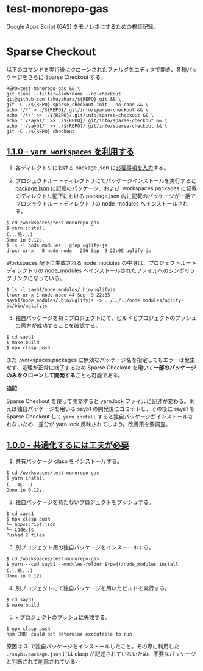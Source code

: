 # test-monorepo-gas

Google Apps Script (GAS) をモノレポにするための検証記録。

# Sparse Checkout

以下のコマンドを実行後にクローンされたフォルダをエディタで開き、各種パッケージをさらに Sparse Checkout する。

```shell
REPO=test-monorepo-gas && \
git clone --filter=blob:none --no-checkout git@github.com:takuyahara/${REPO}.git && \
git -C ./${REPO} sparse-checkout init --no-cone && \
echo '/*' > ./${REPO}/.git/info/sparse-checkout && \
echo '/*/' >> ./${REPO}/.git/info/sparse-checkout && \
echo '!/saya1/' >> ./${REPO}/.git/info/sparse-checkout && \
echo '!/sayb1/' >> ./${REPO}/.git/info/sparse-checkout && \
git -C ./${REPO} checkout
```

## [1.1.0 - `yarn workspaces` を利用する](https://github.com/takuyahara/test-monorepo-gas/tree/1.1.0)

1. 各ディレクトリにおける package.json に[必要事項を入力](https://github.com/takuyahara/test-monorepo-gas/commit/4f0f0911efb1c9f6074983baf1024d4fe4b042b6)する。

2. プロジェクトルートディレクトリにてパッケージインストールを実行すると [package.json](https://github.com/takuyahara/test-monorepo-gas/blob/4f0f0911efb1c9f6074983baf1024d4fe4b042b6/package.json) に記載のパッケージ、および .workspaces.packages に記載のディレクトリ配下における package.json 内に記載のパッケージが一括でプロジェクトルートディレクトリの node_modules へインストールされる。

```shell
$ cd /workspaces/test-monorepo-gas
$ yarn install
(...略...)
Done in 0.12s.
$ ls -l node_modules | grep uglify-js
drwxr-xr-x   8 node node   256 Sep  9 22:05 uglify-js
```

Workspaces 配下に生成される node_modules の中身は、プロジェクトルートディレクトリの node_modules へインストールされたファイルへのシンボリックリンクになっている。

```shell
$ ls -l sayb1/node_modules/.bin/uglifyjs
lrwxr-xr-x 1 node node 44 Sep  9 22:05 sayb1/node_modules/.bin/uglifyjs -> ../../../node_modules/uglify-js/bin/uglifyjs
```

3. 独自パッケージを持つプロジェクトにて、ビルドとプロジェクトのプッシュの両方が成功することを確認する。

```shell
$ cd sayb1
$ make build
$ npx clasp push
```

また .workspaces.packages に無効なパッケージ名を指定してもエラーは発生せず、処理が正常に終了するため Sparse Checkout を用いて**一部のパッケージのみをクローンして開発する**ことも可能である。

**追記**

Sparse Checkout を使って開発すると yarn.lock ファイルに記述が変わる。例えば独自パッケージを用いる sayb1 の開発後にコミットし、その後に saya1 を Sparse Checkout して `yarn install` すると独自パッケージがインストールされないため、差分が yarn.lock 反映されてしまう。改善策を要調査。

## [1.0.0 - 共通化するには工夫が必要](https://github.com/takuyahara/test-monorepo-gas/tree/1.0.0)

1. 共有パッケージ clasp をインストールする。

```shell
$ cd /workspaces/test-monorepo-gas
$ yarn install
(...略...)
Done in 0.12s.
```

2. 独自パッケージを持たないプロジェクトをプッシュする。

```shell
$ cd saya1
$ npx clasp push
└─ appsscript.json
└─ Code.js
Pushed 2 files.
```

3. 別プロジェクト用の独自パッケージをインストールする。

```shell
$ cd /workspaces/test-monorepo-gas
$ yarn --cwd sayb1 --modules-folder $(pwd)/node_modules install
(...略...)
Done in 0.12s.
```

4. 別プロジェクトにて独自パッケージを用いたビルドを実行する。

```shell
$ cd sayb1
$ make build
```

5. 💀 プロジェクトのプッシュに失敗する。

```shell
$ npx clasp push
npm ERR! could not determine executable to run
```

原因は 3. で独自パッケージをインストールしたこと。その際に利用した `./sayb1/package.json` には clasp が記述されていないため、不要なパッケージと判断されて削除されている。
